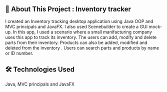 ## 📖 About This Project : Inventory tracker
I created an Inventory tracking desktop application using Java OOP and MVC principals and JavaFX. I also used  Scenebuilder to create a GUI mock-up. In this app, I used a scenario where a small manifacturing company uses this app to track its inventory. The users can add, modify and delete parts from their inventory. Products can also be  added, modified and deleted from the inventory . Users can search parts and products by name or ID number.

## 🛠️ Technologies Used
Java, MVC principals and JavaFX
